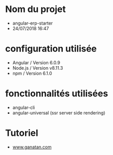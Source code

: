 # Nom du projet
- angular-erp-starter
- 24/07/2018 16:47

# configuration utilisée
- Angular / Version 6.0.9
- Node.js / Version v8.11.3
- npm / Version 6.1.0

# fonctionnalités utilisées
- angular-cli
- angular-universal (ssr server side rendering)

# Tutoriel
- www.ganatan.com